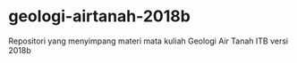 # geologi-airtanah-2018b
Repositori yang menyimpang materi mata kuliah Geologi Air Tanah ITB versi 2018b

